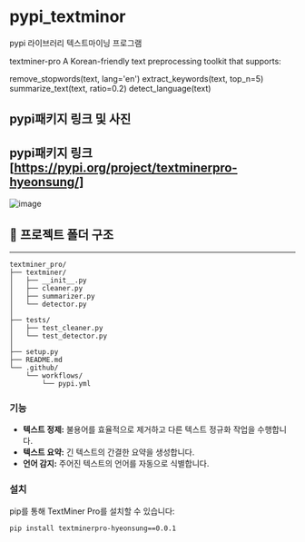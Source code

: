 
# pypi_textminor
pypi 라이브러리 텍스트마이닝 프로그램

textminer-pro
A Korean-friendly text preprocessing toolkit that supports:

remove_stopwords(text, lang='en')
extract_keywords(text, top_n=5)
summarize_text(text, ratio=0.2)
detect_language(text)

## pypi패키지 링크 및 사진
pypi패키지 링크 [https://pypi.org/project/textminerpro-hyeonsung/]
--------------------------------------------------------------------------------------------
![image](https://github.com/user-attachments/assets/1d0adada-88e6-43da-8bb1-c1be6be1c624)




## 📁 프로젝트 폴더 구조
------------------------------------------------------------------------------------------------

```
textminer_pro/
├── textminer/                   
│   ├── __init__.py              
│   ├── cleaner.py               
│   ├── summarizer.py            
│   └── detector.py              
│
├── tests/                       
│   ├── test_cleaner.py          
│   └── test_detector.py         
│
├── setup.py                     
├── README.md                    
└── .github/                     
    └── workflows/
        └── pypi.yml             
```



### 기능

* **텍스트 정제:** 불용어를 효율적으로 제거하고 다른 텍스트 정규화 작업을 수행합니다.
* **텍스트 요약:** 긴 텍스트의 간결한 요약을 생성합니다.
* **언어 감지:** 주어진 텍스트의 언어를 자동으로 식별합니다.

### 설치

pip를 통해 TextMiner Pro를 설치할 수 있습니다:

```bash
pip install textminerpro-hyeonsung==0.0.1
